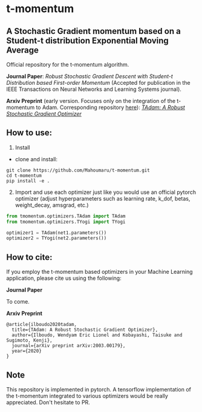 # t-momentum
## A Stochastic Gradient momentum based on a Student-t distribution Exponential Moving Average

 Official repository for the t-momentum algorithm.

**Journal Paper**: *Robust Stochastic Gradient Descent with Student-t Distribution based First-order Momentum* (Accepted for publication in the IEEE Transactions on Neural Networks and Learning Systems journal).

**Arxiv Preprint** (early version. Focuses only on the integration of the t-momentum to Adam. Corresponding repository [here](https://github.com/Mahoumaru/TAdam)): [*TAdam: A Robust Stochastic Gradient Optimizer*](http://arxiv.org/abs/2003.00179)
 
## How to use:

1. Install
- clone and install:
```
git clone https://github.com/Mahoumaru/t-momentum.git
cd t-momentum
pip install -e .
```

2. Import and use each optimizer just like you would use an official pytorch optimizer (adjust hyperparameters such as learning rate, k_dof, betas, weight_decay, amsgrad, etc.)
```python
from tmomentum.optimizers.TAdam import TAdam
from tmomentum.optimizers.TYogi import TYogi

optimizer1 = TAdam(net1.parameters())
optimizer2 = TYogi(net2.parameters())
```

## How to cite:
 If you employ the t-momentum based optimizers in your Machine Learning application, please cite us using the following:

**Journal Paper**

To come.

**Arxiv Preprint**
```
@article{ilboudo2020tadam,
  title={TAdam: A Robust Stochastic Gradient Optimizer},
  author={Ilboudo, Wendyam Eric Lionel and Kobayashi, Taisuke and Sugimoto, Kenji},
  journal={arXiv preprint arXiv:2003.00179},
  year={2020}
}
```

## Note
 This repository is implemented in pytorch.
 A tensorflow implementation of the t-momentum integrated to various optimizers would be really appreciated. Don't hesitate to PR.
